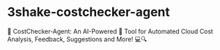 # 3shake-costchecker-agent
🚀 CostChecker-Agent: An AI-Powered 🤖 Tool for Automated Cloud Cost Analysis, Feedback, Suggestions and More! 💻🔍
